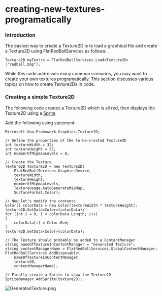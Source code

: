 # creating-new-textures-programatically

### Introduction

The easiest way to create a Texture2D is to load a graphical file and create a Texture2D using FlatRedBallServices as follows:

```
Texture2D myTextre = FlatRedBallServices.Load<Texture2D>("redball.bmp");
```

While this code addresses many common scenarios, you may want to create your own textures programatically. This section discusses various topics on how to create Texture2Ds in code.

### Creating a simple Texture2D

The following code creates a Texture2D which is all red, then displays the Texture2D using a [Sprite](../../../../../frb/docs/index.php).

Add the following using statement:

```
Microsoft.Xna.Framework.Graphics.Texture2D;

// Define the properties of the to-be-created Texture2D
int textureWidth = 32;
int textureHeight = 32;
int numberOfMipmapLevels = 0;

// Create the Texture
Texture2D texture2D = new Texture2D(
    FlatRedBallServices.GraphicsDevice,
    textureWidth,
    textureHeight,
    numberOfMipmapLevels,
    TextureUsage.AutoGenerateMipMap,
    SurfaceFormat.Color);

// Now let's modify the contents
Color[] colorData = new Color[textureWidth * textureHeight];
texture2D.GetData<Color>(colorData);
for (int i = 0; i < colorData.Length; i++)
{
    colorData[i] = Color.Red;
}
texture2D.SetData<Color>(colorData);

// The Texture should probably be added to a ContentManager
string nameOfTextureInContentManager = "Generated Texture";
string contentManagerName = FlatRedBallServices.GlobalContentManager;
FlatRedBallServices.AddDisposable(
    nameOfTextureInContentManager,
    texture2D,
    contentManagerName);

// Finally create a Sprite to show the Texture2D
SpriteManager.AddSprite(texture2D);
```

![GeneratedTexture.png](../../../../../media/migrated_media-GeneratedTexture.png)
